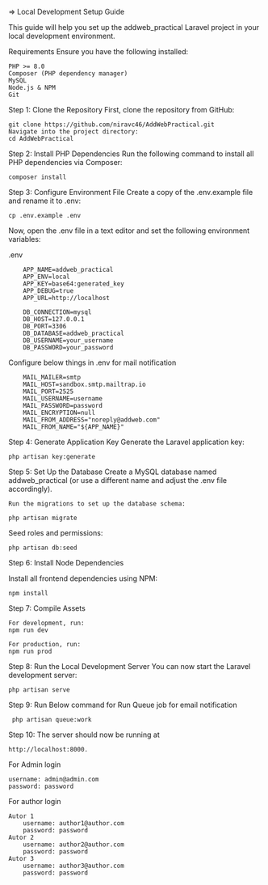 =>  Local Development Setup Guide

This guide will help you set up the addweb_practical Laravel project in your local development environment.

Requirements
	Ensure you have the following installed:

	PHP >= 8.0
	Composer (PHP dependency manager)
	MySQL
	Node.js & NPM
	Git
Step 1: Clone the Repository
	First, clone the repository from GitHub:
	
	git clone https://github.com/niravc46/AddWebPractical.git
	Navigate into the project directory:
	cd AddWebPractical
Step 2: Install PHP Dependencies
		Run the following command to install all PHP dependencies via Composer: 
  		
	composer install

Step 3: Configure Environment File
	Create a copy of the .env.example file and rename it to .env:
	
	cp .env.example .env
	
Now, open the .env file in a text editor and set the following environment variables:
	
.env
	
		APP_NAME=addweb_practical
		APP_ENV=local
		APP_KEY=base64:generated_key
		APP_DEBUG=true
		APP_URL=http://localhost
		
		DB_CONNECTION=mysql
		DB_HOST=127.0.0.1
		DB_PORT=3306
		DB_DATABASE=addweb_practical
		DB_USERNAME=your_username
		DB_PASSWORD=your_password
Configure below things in .env for mail notification

        MAIL_MAILER=smtp
        MAIL_HOST=sandbox.smtp.mailtrap.io
        MAIL_PORT=2525
        MAIL_USERNAME=username
        MAIL_PASSWORD=password
        MAIL_ENCRYPTION=null
        MAIL_FROM_ADDRESS="noreply@addweb.com"
        MAIL_FROM_NAME="${APP_NAME}"

Step 4: Generate Application Key
	Generate the Laravel application key:
	
	php artisan key:generate

Step 5: Set Up the Database
	Create a MySQL database named addweb_practical (or use a different name and adjust the .env file accordingly).
	
	Run the migrations to set up the database schema:
	
	php artisan migrate
	
Seed roles and permissions:
	
	php artisan db:seed

Step 6: Install Node Dependencies

Install all frontend dependencies using NPM:
	
	npm install

Step 7: Compile Assets

	For development, run:
	npm run dev
 
	For production, run:
	npm run prod

Step 8: Run the Local Development Server
	You can now start the Laravel development server:
 
	php artisan serve
 
Step 9: Run Below command for Run Queue job for email notification
 
     php artisan queue:work

Step 10: The server should now be running at 

	http://localhost:8000.

For Admin login 

	username: admin@admin.com
	password: password

For author login

	Autor 1
		username: author1@author.com
		password: password
	Autor 2
		username: author2@author.com
		password: password
	Autor 3
		username: author3@author.com
		password: password
